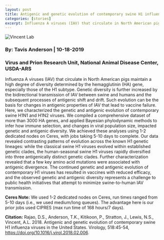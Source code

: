 ```yaml
---
layout: post
title: Antigenic and genetic evolution of contemporary swine H1 influenza viruses in the US
categories: [stories]
excerpt: Influenza A viruses (IAV) that circulate in North American pigs maintain a high degree of diversity determined by the hemagglutinin (HA) gene, especially those of the H1 subtype.
---
```

![Vincent Lab](/scinet-site/assets/img/news-tab/news-userstory-anderson-10182019.jpg)

### By: Tavis Anderson  |  10-18-2019 
### Virus and Prion Research Unit, National Animal Disease Center, USDA-ARS


Influenza A viruses (IAV) that circulate in North American pigs maintain a high degree of diversity determined by the hemagglutinin (HA) gene, especially those of the H1 subtype. Genetic diversity is further increased by the bidirectional transmission of IAV between swine and humans and the subsequent processes of antigenic shift and drift. Such evolution can be the basis for changes in antigenic properties of IAV that lead to vaccine failure. Here, we characterized the genetic and antigenic evolution of contemporary swine H1N1 and H1N2 viruses. We compiled a comprehensive dataset of more than 3000 HA genes, and applied Bayesian phylodynamic methods to infer how immune selection, and changes in viral population size, impacted genetic and antigenic diversity. We achieved these analyses using 1-2 dedicated nodes on Ceres, with jobs taking 5-10 days to complete. Our data revealed contrasting patterns of evolution across the known H1 genetic lineages: while the classical swine H1 viruses evolved within established genetic clades, the human-seasonal swine H1 viruses rapidly diversified into three antigenically distinct genetic clades. Further characterization revealed that a few key amino acid mutations were associated with antigenic divergence. The continued genetic and antigenic evolution of contemporary H1 viruses has resulted in vaccines with reduced efficacy, and the observed genetic and antigenic diversity represents a challenge to public health initiatives that attempt to minimize swine-to-human IAV transmission.
 
**Ceres Note:** We used 1-2 dedicated nodes on Ceres, run times ranged from 5-10 days (i.e., we used medium/long queues). The advantage here is our prior jobs used CIPRES (max run time of 168 hours/7 days).

**Citation:** Rajao, D.S., Anderson, T.K., Kitikoon, P., Stratton, J., Lewis, N.S., Vincent, A.L. 2018. Antigenic and genetic evolution of contemporary swine H1 influenza viruses in the United States. Virology, 518:45-54, https://doi.org/10.1016/j.virol.2018.02.006.
